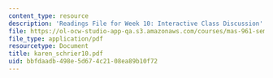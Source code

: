 ```yaml
---
content_type: resource
description: 'Readings File for Week 10: Interactive Class Discussion'
file: https://ol-ocw-studio-app-qa.s3.amazonaws.com/courses/mas-961-seminar-on-deep-engagement-fall-2004/bbfdaadb498e5d674c2108ea89b10f72_karen_schrier10.pdf
file_type: application/pdf
resourcetype: Document
title: karen_schrier10.pdf
uid: bbfdaadb-498e-5d67-4c21-08ea89b10f72
---
```

